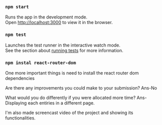 
### `npm start`

Runs the app in the development mode.<br />
Open [http://localhost:3000](http://localhost:3000) to view it in the browser.


### `npm test`

Launches the test runner in the interactive watch mode.<br />
See the section about [running tests](https://facebook.github.io/create-react-app/docs/running-tests) for more information.

### `npm instal react-router-dom`

One more important things is need to install the react router dom dependencies

Are there any improvements you could make to your submission? 
Ans-No

What would you do differently if you were allocated more time? 
Ans-Displaying each entiries in a different page.

I'm also made screencast video of the project and showing its functionalities.



 
